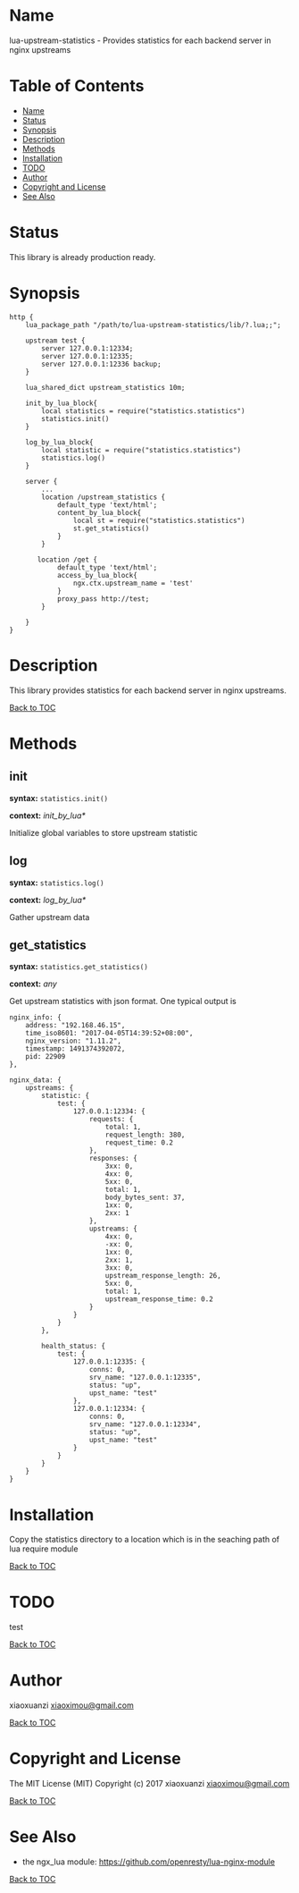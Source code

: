 Name
====

lua-upstream-statistics - Provides statistics for each backend server in nginx upstreams

Table of Contents
=================

* [Name](#name)
* [Status](#status)
* [Synopsis](#synopsis)
* [Description](#description)
* [Methods](#methods)
* [Installation](#installation)
* [TODO](#todo)
* [Author](#author)
* [Copyright and License](#copyright-and-license)
* [See Also](#see-also)

Status
======

This library  is already production ready.

Synopsis
========

```nginx
http {
    lua_package_path "/path/to/lua-upstream-statistics/lib/?.lua;;";

    upstream test {
        server 127.0.0.1:12334;
        server 127.0.0.1:12335;
        server 127.0.0.1:12336 backup;
    }
    
    lua_shared_dict upstream_statistics 10m;
    
    init_by_lua_block{
        local statistics = require("statistics.statistics")
        statistics.init()
    }   

    log_by_lua_block{
        local statistic = require("statistics.statistics")
        statistics.log()
    }

    server {
        ...
        location /upstream_statistics {
            default_type 'text/html';
            content_by_lua_block{
                local st = require("statistics.statistics")
                st.get_statistics()
            }
        }

       location /get {
            default_type 'text/html';
            access_by_lua_block{
                ngx.ctx.upstream_name = 'test'
            }
            proxy_pass http://test;
        }

    }
}
```

Description
===========

This library provides statistics for each backend server in nginx upstreams.

[Back to TOC](#table-of-contents)

Methods
=======
init
-------------
**syntax:** `statistics.init()`

**context:** *init_by_lua&#42;*

Initialize global variables to store upstream statistic 

log
-------------
**syntax:** `statistics.log()`

**context:** *log_by_lua&#42;*

Gather upstream data 

get_statistics
-------------
**syntax:** `statistics.get_statistics()`

**context:** *any*

Get upstream statistics with json format.
One typical output is
```
nginx_info: {
    address: "192.168.46.15",
    time_iso8601: "2017-04-05T14:39:52+08:00",
    nginx_version: "1.11.2",
    timestamp: 1491374392072,
    pid: 22909
},

nginx_data: {
    upstreams: {
        statistic: {
            test: {
                127.0.0.1:12334: {
                    requests: {
                        total: 1,
                        request_length: 380,
                        request_time: 0.2
                    },
                    responses: {
                        3xx: 0,
                        4xx: 0,
                        5xx: 0,
                        total: 1,
                        body_bytes_sent: 37,
                        1xx: 0,
                        2xx: 1
                    },
                    upstreams: {
                        4xx: 0,
                        -xx: 0,
                        1xx: 0,
                        2xx: 1,
                        3xx: 0,
                        upstream_response_length: 26,
                        5xx: 0,
                        total: 1,
                        upstream_response_time: 0.2
                    }
                }
            }
        },

        health_status: {
            test: {
                127.0.0.1:12335: {
                    conns: 0,
                    srv_name: "127.0.0.1:12335",
                    status: "up",
                    upst_name: "test"
                },
                127.0.0.1:12334: {
                    conns: 0,
                    srv_name: "127.0.0.1:12334",
                    status: "up",
                    upst_name: "test"
                }
            }
        }
    }
}
```

Installation
============
Copy the statistics directory to a location which is in the seaching path of lua require module 

[Back to TOC](#table-of-contents)

TODO
====
test

[Back to TOC](#table-of-contents)

Author
======

xiaoxuanzi xiaoximou@gmail.com

[Back to TOC](#table-of-contents)

Copyright and License
=====================
The MIT License (MIT)
Copyright (c) 2017 xiaoxuanzi xiaoximou@gmail.com

[Back to TOC](#table-of-contents)

See Also
========
* the ngx_lua module: https://github.com/openresty/lua-nginx-module

[Back to TOC](#table-of-contents)

